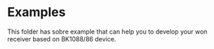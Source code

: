 # Examples

This folder has sobre example that can help you to develop your won receiver based on BK1088/86 device.
